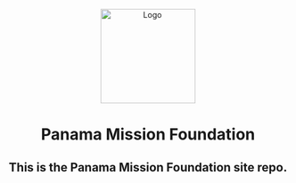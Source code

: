 <p align="center">
  <a href=/pmf-logo-full.svg><img src="eosdev.png" alt="Logo" height=170></a>
</p>
<h1 align="center">Panama Mission Foundation</h1>
<h2 align="center">This is the Panama Mission Foundation site repo.</h2>